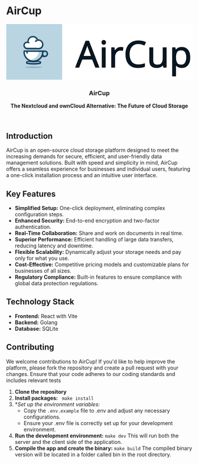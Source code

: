 # AirCup

<div align="center">
  <img src="https://github.com/aliamerj/aircup/blob/main/client/src/assets/logo.svg" alt="AirCup">
     <h3>AirCup</h3>
  <p><strong>The Nextcloud and ownCloud Alternative: The Future of Cloud Storage</strong></p>
</div>

<br/>

## Introduction

AirCup is an open-source cloud storage platform designed to meet the increasing demands for secure, efficient, and user-friendly data management solutions. Built with speed and simplicity in mind, AirCup offers a seamless experience for businesses and individual users, featuring a one-click installation process and an intuitive user interface.

## Key Features

- **Simplified Setup:** One-click deployment, eliminating complex configuration steps.
- **Enhanced Security:** End-to-end encryption and two-factor authentication.
- **Real-Time Collaboration:** Share and work on documents in real time.
- **Superior Performance:** Efficient handling of large data transfers, reducing latency and downtime.
- **Flexible Scalability:** Dynamically adjust your storage needs and pay only for what you use.
- **Cost-Effective:** Competitive pricing models and customizable plans for businesses of all sizes.
- **Regulatory Compliance:** Built-in features to ensure compliance with global data protection regulations.

## Technology Stack

- **Frontend:** React with Vite
- **Backend:** Golang
- **Database:** SQLite

## Contributing
We welcome contributions to AirCup! If you'd like to help improve the platform, please fork the repository and create a pull request with your changes. Ensure that your code adheres to our coding standards and includes relevant tests

1. **Clone the repository**
2. **Install packages:**  ``` make install```
3. **Set up the environment variables:*
   - Copy the `.env.example` file to .env and adjust any necessary configurations.
   - Ensure your .env file is correctly set up for your development environment.
5. **Run the development environment:** ``` make dev ``` This will run both the server and the client side of the application.
6. **Compile the app and create the binary:** ``` make build ``` The compiled binary version will be located in a folder called bin in the root directory.

